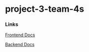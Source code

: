 # project-3-team-4s

### Links

[Frontend Docs](https://csce331-fall2024.github.io/project-3-team-4s-docs/)

[Backend Docs](https://project-3-backend-chkb.onrender.com/api-docs/)

